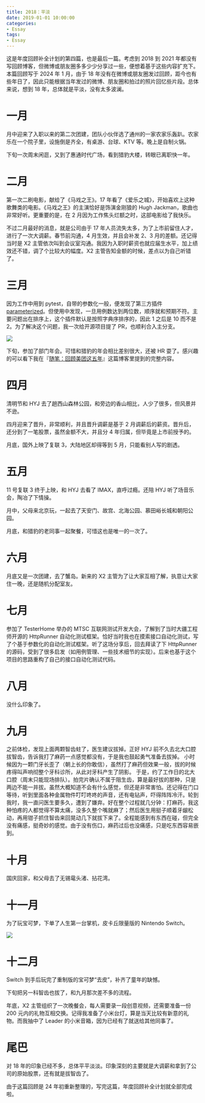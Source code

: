 ```yaml
---
title: 2018：平淡
date: 2019-01-01 10:00:00
categories:
- Essay
tags:
- Essay
---
```


这是年度回顾补全计划的第四篇，也是最后一篇。考虑到 2018 到 2021 年都没有写回顾博客，但微博或朋友圈多多少少分享过一些，便想着基于这些内容扩充下。本篇回顾写于 2024 年 1 月，由于 18 年没有在微博或朋友圈发过回顾，距今也有些年日了，因此只能根据当年发过的微博、朋友圈和拍过的照片回忆些片段。总体来说，想到 18 年，总体就是平淡，没有太多波澜。

<!-- more -->

# 一月

月中迎来了入职以来的第二次团建，团队小伙伴选了通州的一家农家乐轰趴。农家乐在一个院子里，设施倒是齐全，有桌游、台球、KTV 等。晚上是自制火锅。

下旬一次周末闲逛，又到了惠通时代广场，看到猎豹大楼，转眼已离职快一年。

# 二月

第一次二刷电影，献给了《马戏之王》。17 年看了《爱乐之城》，开始喜欢上这种歌舞类的电影。《马戏之王》的主演恰好是饰演金刚狼的 Hugh Jackman，歌曲也非常好听。更重要的是，在 2 月因为工作焦头烂额之时，这部电影给了我快乐。

不过二月最好的消息，就是公司由于 17 年人员流失太多，为了上市前留住人才，进行了一次大调薪。春节前沟通，4 月生效，并且会补发 2、3 月的差额。还记得当时是 X2 主管依次叫到会议室沟通。我因为入职时薪资也就应届生水平，加上绩效还不错，调了个比较大的幅度。X2 主管告知金额的时候，差点以为自己听错了。

# 三月

因为工作中用到 pytest，自带的参数化一般，便发现了第三方插件 [parameterized](https://github.com/wolever/parameterized)。但使用中发现，一旦用例数达到两位数，顺序就和预期不符。主要问题出在排序上，这个插件默认是按照字典序排序的，因此 1 之后是 10 而不是 2。为了解决这个问题，我一次给开源项目提了 PR，也顺利合入主分支。

![](/images/Overview-of-2018/1.jpg)

下旬，参加了部门年会。可惜和猎豹的年会相比差别很大，还被 HR 耍了。感兴趣的可以看下我在『[随笔：回顾美团这五年](/2022/08/26/Overview-of-Working-at-Meituan/)』这篇博客里提到的完整内容。

# 四月

清明节和 HYJ 去了趟西山森林公园，和旁边的香山相比，人少了很多，但风景并不逊。

四月迎来了晋升，非常顺利，并且晋升调薪是基于 2 月调薪后的薪资。晋升后，还分到了一笔股票，虽然金额不大，并且分 4 年归属，但毕竟是上市前授予的。

月底，国外上映了复联 3，大陆地区却得等到 5 月，只能看别人写的剧透。

# 五月

11 号复联 3 终于上映，和 HYJ 去看了 IMAX，直呼过瘾。还陪 HYJ 听了场音乐会，陶冶了下情操。

月中，父母来北京玩，一起去了天安门、故宫、北海公园、慕田峪长城和朝阳公园。

月底，和猎豹的老同事一起聚餐，可惜这也是唯一的一次了。

# 六月

月底又是一次团建，去了蟹岛。新来的 X2 主管为了让大家互相了解，执意让大家住一晚，还是随机分配室友。

# 七月

参加了 TesterHome 举办的 MTSC 互联网测试开发大会，了解到了当时大疆工程师开源的 HttpRunner 自动化测试框架。恰好当时我也在摸索接口自动化测试，写了个基于参数化的自动化测试框架。听了这场分享后，回去拜读了下 HttpRunner 的源码，受到了很多启发（如用例管理、一些技术细节的实现）。后来也基于这个项目的思路重构了自己的接口自动化测试代码。

# 八月

没什么印象了。

# 九月

之前体检，发现上面两颗智齿蛀了，医生建议拔掉。正好 HYJ 前不久去北大口腔拔智齿，告诉我打了麻药一点感觉都没有，于是我也鼓起勇气准备去拔掉。
小时候因为一颗门牙长歪了（朝上长的你敢信），虽然打了麻药但效果一般，拔的时候疼得叫声响彻整个牙科诊所，从此对牙科产生了阴影。
于是，约了工作日的北大口腔（周末只能现场排队）。拍完片确认不属于阻生齿，算是最好拔的那种，只是两边不能一并拔。虽然大概知道不会有什么感觉，但还是非常害怕。还记得在门口等待，听到里面各种金属物件叮叮咚咚的声音，还有电钻声，吓得阵阵冷汗。轮到我时，我一直问医生要多久，遭到了嫌弃。好在整个过程就几分钟：打麻药，我这种怕疼的人都觉得不算太痛，没多久整个嘴就麻了；然后医生用挺子顺着牙龈松动，再用钳子抓住智齿来回晃动几下就拔下来了。全程能感到有东西在碰，但完全没有痛感，挺奇妙的感觉。由于没有伤口，麻药过后也没痛感，只是吃东西容易嵌到。

# 十月

国庆回家，和父母去了无锡鼋头渚、拈花湾。

# 十一月

为了玩宝可梦，下单了人生第一台掌机，皮卡丘限量版的 Nintendo Switch。

![](/images/Overview-of-2018/2.jpg)

# 十二月

Switch 到手后玩完了重制版的宝可梦“去皮”，补齐了童年的缺憾。

下旬把另一科智齿也拔了，和九月那次差不多的流程。

年底，X2 主管组织了一次晚餐会，每人需要录一段创意视频，还需要准备一份 200 元内的礼物互相交换。记得我准备了小米台灯，算是当天比较有新意的礼物。而我抽中了 Leader 的小米音箱，因为已经有了就送给其他同事了。

# 尾巴

对 18 年的印象已经不多，总体平平淡淡。印象深刻的主要就是大调薪和拿到了公司的原始股票，还有就是拔智齿了。

由于这篇回顾是 24 年初重新整理的，写完这篇，年度回顾补全计划就全部完成啦。
